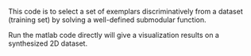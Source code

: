 This code is to select a set of exemplars discriminatively from a 
dataset (training set) by solving a well-defined submodular function.

Run the matlab code directly will give a visualization results on a synthesized 2D dataset.
